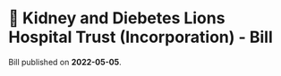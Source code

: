 # 📄  Kidney and Diebetes Lions Hospital Trust (Incorporation) - Bill

Bill published on **2022-05-05**.
